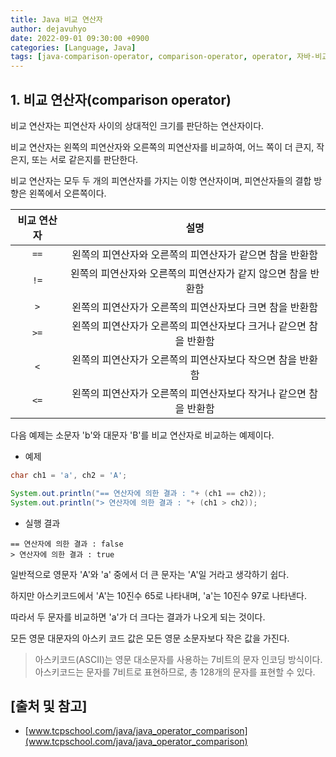 ```yaml
---
title: Java 비교 연산자
author: dejavuhyo
date: 2022-09-01 09:30:00 +0900
categories: [Language, Java]
tags: [java-comparison-operator, comparison-operator, operator, 자바-비교-연산자, 비교-연산자, 연산자]
---
```


## 1. 비교 연산자(comparison operator)
비교 연산자는 피연산자 사이의 상대적인 크기를 판단하는 연산자이다.

비교 연산자는 왼쪽의 피연산자와 오른쪽의 피연산자를 비교하여, 어느 쪽이 더 큰지, 작은지, 또는 서로 같은지를 판단한다.

비교 연산자는 모두 두 개의 피연산자를 가지는 이항 연산자이며, 피연산자들의 결합 방향은 왼쪽에서 오른쪽이다.

| 비교 연산자 | 설명 |
|:-----:|:-----:|
| `==` | 왼쪽의 피연산자와 오른쪽의 피연산자가 같으면 참을 반환함 |
| `!=` | 왼쪽의 피연산자와 오른쪽의 피연산자가 같지 않으면 참을 반환함 |
| `>` | 왼쪽의 피연산자가 오른쪽의 피연산자보다 크면 참을 반환함 |
| `>=` | 왼쪽의 피연산자가 오른쪽의 피연산자보다 크거나 같으면 참을 반환함 |
| `<` | 왼쪽의 피연산자가 오른쪽의 피연산자보다 작으면 참을 반환함 |
| `<=` | 왼쪽의 피연산자가 오른쪽의 피연산자보다 작거나 같으면 참을 반환함 |

다음 예제는 소문자 'b'와 대문자 'B'를 비교 연산자로 비교하는 예제이다.

* 예제

```java
char ch1 = 'a', ch2 = 'A';

System.out.println("== 연산자에 의한 결과 : "+ (ch1 == ch2));
System.out.println("> 연산자에 의한 결과 : "+ (ch1 > ch2));
```

* 실행 결과

```text
== 연산자에 의한 결과 : false
> 연산자에 의한 결과 : true
```

일반적으로 영문자 'A'와 'a' 중에서 더 큰 문자는 'A'일 거라고 생각하기 쉽다.

하지만 아스키코드에서 'A'는 10진수 65로 나타내며, 'a'는 10진수 97로 나타낸다.

따라서 두 문자를 비교하면 'a'가 더 크다는 결과가 나오게 되는 것이다.

모든 영문 대문자의 아스키 코드 값은 모든 영문 소문자보다 작은 값을 가진다.

> 아스키코드(ASCII)는 영문 대소문자를 사용하는 7비트의 문자 인코딩 방식이다. 아스키코드는 문자를 7비트로 표현하므로, 총 128개의 문자를 표현할 수 있다.

## [출처 및 참고]
* [www.tcpschool.com/java/java_operator_comparison](www.tcpschool.com/java/java_operator_comparison)
